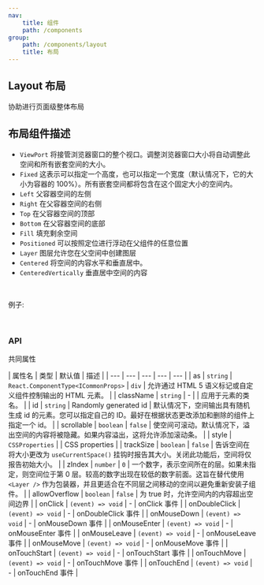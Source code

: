 ```yaml
---
nav:
    title: 组件
    path: /components
group:
    path: /components/layout
    title: 布局
---
```


## Layout 布局

协助进行页面级整体布局

## 布局组件描述

-   `ViewPort` 将接管浏览器窗口的整个视口。调整浏览器窗口大小将自动调整此空间和所有嵌套空间的大小。
-   `Fixed` 这表示可以指定一个高度，也可以指定一个宽度（默认情况下，它的大小为容器的 100%）。所有嵌套空间都将包含在这个固定大小的空间内。
-   `Left` 父容器空间的左侧
-   `Right` 在父容器空间的右侧
-   `Top` 在父容器空间的顶部
-   `Bottom` 在父容器空间的底部
-   `Fill` 填充剩余空间
-   `Positioned` 可以按照定位进行浮动在父组件的任意位置
-   `Layer` 图层允许您在父空间中创建图层
-   `Centered` 将空间的内容水平和垂直居中。
-   `CenteredVertically` 垂直居中空间的内容

<br />

例子:

<code src="./__demo__/simple_layout.tsx"></code>

<br />

### API

共同属性

| 属性名 | 类型 | 默认值 | 描述 |
| --- | --- | --- | --- | --- |
| as | `string` \| `React.ComponentType<ICommonProps>` | `div` | 允许通过 HTML 5 语义标记或自定义组件控制输出的 HTML 元素。 |
| className | `string` | - |  | 应用于元素的类名。 |
| id | `string` | Randomly generated id | 默认情况下，空间输出具有随机生成 id 的元素。您可以指定自己的 ID。最好在根据状态更改添加和删除的组件上指定一个 id。 |
| scrollable | `boolean` | `false` | 使空间可滚动。默认情况下，溢出空间的内容将被隐藏。如果内容溢出，这将允许添加滚动条。 |
| style | `CSSProperties` |  | CSS properties |
| trackSize | `boolean` | `false` | 告诉空间在将大小更改为 `useCurrentSpace()` 挂钩时报告其大小。关闭此功能后，空间将仅报告初始大小。 |
| zIndex | `number` | `0` | 一个数字，表示空间所在的层。如果未指定，则空间位于第 0 层。较高的数字出现在较低的数字前面。这旨在替代使用 `<Layer />` 作为包装器，并且更适合在不同层之间移动的空间以避免重新安装子组件。 |
| allowOverflow | `boolean` | `false` | 为 true 时，允许空间内的内容超出空间边界 |
| onClick | `(event) => void` | - | onClick 事件 |
| onDoubleClick | `(event) => void` | - | onDoubleClick 事件 |
| onMouseDown | `(event) => void` | - | onMouseDown 事件 |
| onMouseEnter | `(event) => void` | - | onMouseEnter 事件 |
| onMouseLeave | `(event) => void` | - | onMouseLeave 事件 |
| onMouseMove | `(event) => void` | - | onMouseMove 事件 |
| onTouchStart | `(event) => void` | - | onTouchStart 事件 |
| onTouchMove | `(event) => void` | - | onTouchMove 事件 |
| onTouchEnd | `(event) => void` | - | onTouchEnd 事件 |
